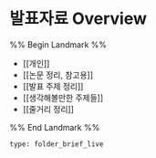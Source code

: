 # 발표자료 Overview

%% Begin Landmark %%
- [[개인]]
- [[논문 정리, 참고용]]
- [[발표 주제 정리]]
- [[생각해볼만한 주제들]]
- [[줄거리 정리]]

%% End Landmark %%


```ccard
type: folder_brief_live
```

